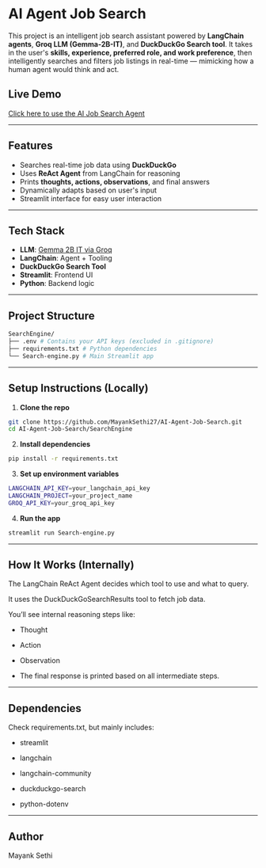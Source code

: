 #  AI Agent Job Search

This project is an intelligent job search assistant powered by **LangChain agents**, **Groq LLM (Gemma-2B-IT)**, and **DuckDuckGo Search tool**. It takes in the user's **skills, experience, preferred role, and work preference**, then intelligently searches and filters job listings in real-time — mimicking how a human agent would think and act.

##  Live Demo

 [Click here to use the AI Job Search Agent](https://ai-agent-job-search-mayank.streamlit.app/)

---

##  Features

-  Searches real-time job data using **DuckDuckGo**
-  Uses **ReAct Agent** from LangChain for reasoning
-  Prints **thoughts, actions, observations**, and final answers
-  Dynamically adapts based on user's input
-  Streamlit interface for easy user interaction

---

##  Tech Stack

- **LLM**: [Gemma 2B IT via Groq](https://groq.com/)
- **LangChain**: Agent + Tooling
- **DuckDuckGo Search Tool**
- **Streamlit**: Frontend UI
- **Python**: Backend logic

---

##  Project Structure

```bash
SearchEngine/
├── .env # Contains your API keys (excluded in .gitignore)
├── requirements.txt # Python dependencies
└── Search-engine.py # Main Streamlit app
```

---

##  Setup Instructions (Locally)

1. **Clone the repo**

```bash
git clone https://github.com/MayankSethi27/AI-Agent-Job-Search.git
cd AI-Agent-Job-Search/SearchEngine
```

2. **Install dependencies**
```bash
pip install -r requirements.txt
```
3. **Set up environment variables**
```bash
LANGCHAIN_API_KEY=your_langchain_api_key
LANGCHAIN_PROJECT=your_project_name
GROQ_API_KEY=your_groq_api_key
```
4. **Run the app**
```bash
streamlit run Search-engine.py
```
---
## How It Works (Internally)
The LangChain ReAct Agent decides which tool to use and what to query.

It uses the DuckDuckGoSearchResults tool to fetch job data.

You’ll see internal reasoning steps like:

- Thought

- Action

- Observation

- The final response is printed based on all intermediate steps.
---
## Dependencies
Check requirements.txt, but mainly includes:

- streamlit

- langchain

- langchain-community

- duckduckgo-search

- python-dotenv

---
## Author
Mayank Sethi

